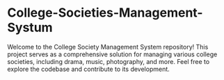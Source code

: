 # College-Societies-Management-Systum
Welcome to the College Society Management System repository! This project serves as a comprehensive solution for managing various college societies, including drama, music, photography, and more. Feel free to explore the codebase and contribute to its development.
